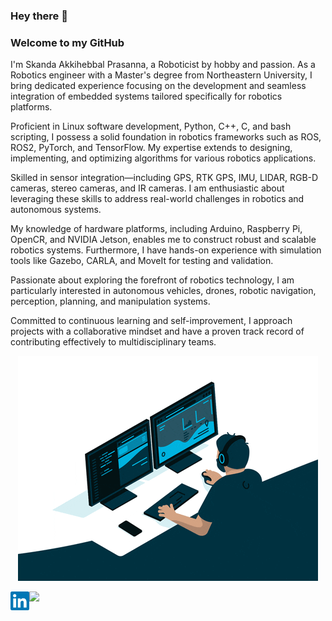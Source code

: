 ### Hey there 👋

### Welcome to my GitHub
I'm Skanda Akkihebbal Prasanna, a Roboticist by hobby and passion. As a Robotics engineer with a Master's degree from Northeastern University, I bring dedicated experience focusing on the development and seamless integration of embedded systems tailored specifically for robotics platforms.

Proficient in Linux software development, Python, C++, C, and bash scripting, I possess a solid foundation in robotics frameworks such as ROS, ROS2, PyTorch, and TensorFlow. My expertise extends to designing, implementing, and optimizing algorithms for various robotics applications. 

Skilled in sensor integration—including GPS, RTK GPS, IMU, LIDAR, RGB-D cameras, stereo cameras, and IR cameras. I am enthusiastic about leveraging these skills to address real-world challenges in robotics and autonomous systems. 

My knowledge of hardware platforms, including Arduino, Raspberry Pi, OpenCR, and NVIDIA Jetson, enables me to construct robust and scalable robotics systems. Furthermore, I have hands-on experience with simulation tools like Gazebo, CARLA, and MoveIt for testing and validation.

Passionate about exploring the forefront of robotics technology, I am particularly interested in autonomous vehicles, drones, robotic navigation, perception, planning, and manipulation systems.

Committed to continuous learning and self-improvement, I approach projects with a collaborative mindset and have a proven track record of contributing effectively to multidisciplinary teams.
<p align = "center">
<img src = "images/giphy (2).gif">
</p>

<!-- 
<a href="https://skanda-sap.github.io/">
  <img align="left" alt="Skanda's portfolio" width="30px" src="images/giphy.gif" />
</a> -->
<a href="https://www.linkedin.com/in/skandaakkihebbalprasanna/">
  <img align="left" alt="Skanda's LinkdeIN" width="30px" src="images/linkedin.svg" />
</a>

![](https://visitor-badge.glitch.me/badge?page_id=Skanda-sap.Skanda-sap)
</br>

